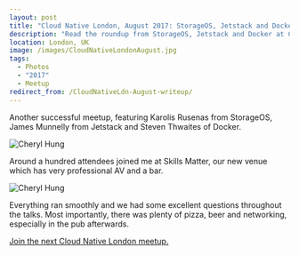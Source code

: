 ```yaml
---
layout: post
title: "Cloud Native London, August 2017: StorageOS, Jetstack and Docker"
description: "Read the roundup from StorageOS, Jetstack and Docker at Cloud Native London, hosted by Cheryl Hung, Developer advocate at StorageOS."
location: London, UK
image: /images/CloudNativeLondonAugust.jpg
tags:
  - Photos
  - "2017"
  - Meetup
redirect_from: /CloudNativeLdn-August-writeup/
---
```


Another successful meetup, featuring Karolis Rusenas from StorageOS, James Munnelly from Jetstack and Steven Thwaites of Docker.

![Cheryl Hung]({{site.baseurl}}/images/CNL-Aug.jpg)

Around a hundred attendees joined me at Skills Matter, our new venue which has very professional AV and a bar.

![Cheryl Hung]({{site.baseurl}}/images/CNLAug-1.jpg)

Everything ran smoothly and we had some excellent questions throughout the talks. Most importantly, there was plenty of pizza, beer and networking, especially in the pub afterwards.

[Join the next Cloud Native London meetup.](https://www.meetup.com/Cloud-Native-London/)
